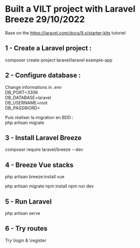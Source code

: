 # Built a VILT project with Laravel Breeze 29/10/2022

Base on the https://laravel.com/docs/9.x/starter-kits tutoriel

## 1 - Create a Laravel project :

composer create-project laravel/laravel example-app

## 2 - Configure database :

Change informations in .env<br/>
DB_PORT=3306<br/>
DB_DATABASE=laravel<br/>
DB_USERNAME=root<br/>
DB_PASSWORD=<br/>

Puis réaliser la migration en BDD :<br/>
php artisan migrate

## 3 - Install Laravel Breeze

composer require laravel/breeze --dev

## 4 - Breeze Vue stacks

php artisan breeze:install vue

php artisan migrate
npm install
npm run dev

## 5 - Run Laravel

php artisan serve

## 6 - Try routes

Try \login & \register
